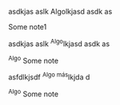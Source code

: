 asdkjas aslk  <footnote type="source" class="some-class1">Algo</footnote>lkjasd asdk as

<footnote type="note" class="some-class1">Some note1</footnote>

asdkjas aslk  <sup class="some-class" data-footnote="original">Algo</sup>lkjasd asdk as

<sup class="some-class" data-footnote="note">Algo</sup> Some note

asfdlkjsdf  <sup class="some-class2" data-footnote="original">Algo más</sup>lkjda d

<sup class="some-class2" data-footnote="note">Algo</sup> Some note